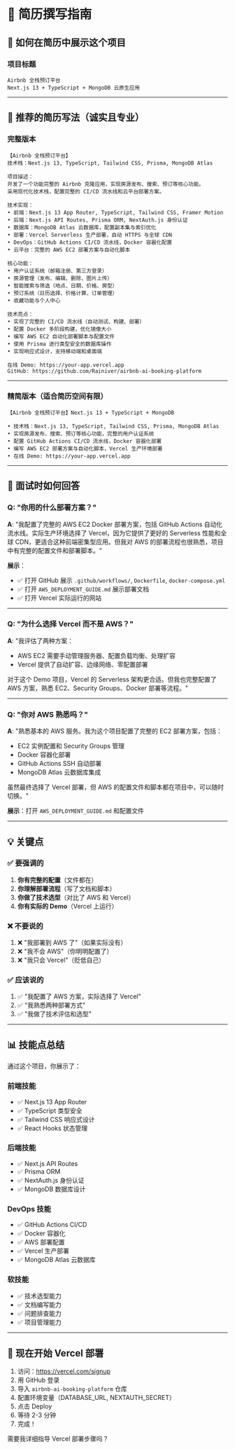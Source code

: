 # 📝 简历撰写指南

## 🎯 如何在简历中展示这个项目

### 项目标题

```
Airbnb 全栈预订平台
Next.js 13 + TypeScript + MongoDB 云原生应用
```

---

## 💼 推荐的简历写法（诚实且专业）

### 完整版本

```
【Airbnb 全栈预订平台】
技术栈：Next.js 13, TypeScript, Tailwind CSS, Prisma, MongoDB Atlas

项目描述：
开发了一个功能完整的 Airbnb 克隆应用，实现房源发布、搜索、预订等核心功能。
采用现代化技术栈，配置完整的 CI/CD 流水线和云平台部署方案。

技术实现：
• 前端：Next.js 13 App Router, TypeScript, Tailwind CSS, Framer Motion
• 后端：Next.js API Routes, Prisma ORM, NextAuth.js 身份认证
• 数据库：MongoDB Atlas 云数据库，配置副本集与索引优化
• 部署：Vercel Serverless 生产部署，自动 HTTPS 与全球 CDN
• DevOps：GitHub Actions CI/CD 流水线，Docker 容器化配置
• 云平台：完整的 AWS EC2 部署方案与自动化脚本

核心功能：
• 用户认证系统（邮箱注册、第三方登录）
• 房源管理（发布、编辑、删除、图片上传）
• 智能搜索与筛选（地点、日期、价格、房型）
• 预订系统（日历选择、价格计算、订单管理）
• 收藏功能与个人中心

技术亮点：
• 实现了完整的 CI/CD 流水线（自动测试、构建、部署）
• 配置 Docker 多阶段构建，优化镜像大小
• 编写 AWS EC2 自动化部署脚本与配置文件
• 使用 Prisma 进行类型安全的数据库操作
• 实现响应式设计，支持移动端和桌面端

在线 Demo: https://your-app.vercel.app
GitHub: https://github.com/Rainiver/airbnb-ai-booking-platform
```

---

### 精简版本（适合简历空间有限）

```
【Airbnb 全栈预订平台】Next.js 13 + TypeScript + MongoDB

• 技术栈：Next.js 13, TypeScript, Tailwind CSS, Prisma, MongoDB Atlas
• 实现房源发布、搜索、预订等核心功能，完整的用户认证系统
• 配置 GitHub Actions CI/CD 流水线，Docker 容器化部署
• 编写 AWS EC2 部署方案与自动化脚本，Vercel 生产环境部署
• 在线 Demo: https://your-app.vercel.app
```

---

## 🎯 面试时如何回答

### Q: "你用的什么部署方案？"

**A**: "我配置了完整的 AWS EC2 Docker 部署方案，包括 GitHub Actions 自动化流水线。实际生产环境选择了 Vercel，因为它提供了更好的 Serverless 性能和全球 CDN，更适合这种前端密集型应用。但我对 AWS 的部署流程也很熟悉，项目中有完整的配置文件和部署脚本。"

**展示**：
- ✅ 打开 GitHub 展示 `.github/workflows/`, `Dockerfile`, `docker-compose.yml`
- ✅ 打开 `AWS_DEPLOYMENT_GUIDE.md` 展示部署文档
- ✅ 打开 Vercel 实际运行的网站

---

### Q: "为什么选择 Vercel 而不是 AWS？"

**A**: "我评估了两种方案：
- AWS EC2 需要手动管理服务器、配置负载均衡、处理扩容
- Vercel 提供了自动扩容、边缘网络、零配置部署

对于这个 Demo 项目，Vercel 的 Serverless 架构更合适。但我也完整配置了 AWS 方案，熟悉 EC2、Security Groups、Docker 部署等流程。"

---

### Q: "你对 AWS 熟悉吗？"

**A**: "熟悉基本的 AWS 服务。我为这个项目配置了完整的 EC2 部署方案，包括：
- EC2 实例配置和 Security Groups 管理
- Docker 容器化部署
- GitHub Actions SSH 自动部署
- MongoDB Atlas 云数据库集成

虽然最终选择了 Vercel 部署，但 AWS 的配置文件和脚本都在项目中，可以随时切换。"

**展示**：打开 `AWS_DEPLOYMENT_GUIDE.md` 和配置文件

---

## 💡 关键点

### ✅ 要强调的

1. **你有完整的配置**（文件都在）
2. **你理解部署流程**（写了文档和脚本）
3. **你做了技术选型**（对比了 AWS 和 Vercel）
4. **你有实际的 Demo**（Vercel 上运行）

### ❌ 不要说的

1. ❌ "我部署到 AWS 了"（如果实际没有）
2. ❌ "我不会 AWS"（你明明配置了）
3. ❌ "我只会 Vercel"（贬低自己）

### ✅ 应该说的

1. ✅ "我配置了 AWS 方案，实际选择了 Vercel"
2. ✅ "我熟悉两种部署方式"
3. ✅ "我做了技术评估和选型"

---

## 📊 技能点总结

通过这个项目，你展示了：

### 前端技能
- ✅ Next.js 13 App Router
- ✅ TypeScript 类型安全
- ✅ Tailwind CSS 响应式设计
- ✅ React Hooks 状态管理

### 后端技能
- ✅ Next.js API Routes
- ✅ Prisma ORM
- ✅ NextAuth.js 身份认证
- ✅ MongoDB 数据库设计

### DevOps 技能
- ✅ GitHub Actions CI/CD
- ✅ Docker 容器化
- ✅ AWS 部署配置
- ✅ Vercel 生产部署
- ✅ MongoDB Atlas 云数据库

### 软技能
- ✅ 技术选型能力
- ✅ 文档编写能力
- ✅ 问题排查能力
- ✅ 项目管理能力

---

## 🚀 现在开始 Vercel 部署

1. 访问：https://vercel.com/signup
2. 用 GitHub 登录
3. 导入 `airbnb-ai-booking-platform` 仓库
4. 配置环境变量（DATABASE_URL, NEXTAUTH_SECRET）
5. 点击 Deploy
6. 等待 2-3 分钟
7. 完成！

需要我详细指导 Vercel 部署步骤吗？
